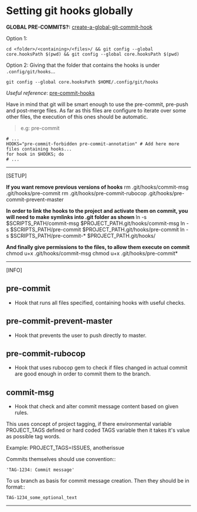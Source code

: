 # Setting git hooks globally

**GLOBAL PRE-COMMITS?:** [create-a-global-git-commit-hook](https://coderwall.com/p/jp7d5q/create-a-global-git-commit-hook)

Option 1:

    cd <folder>/<containing>/<files>/ && git config --global core.hooksPath $(pwd) && git config --global core.hooksPath $(pwd)

Option 2:
Giving that the folder that contains the hooks is under `.config/git/hooks`...

    git config --global core.hooksPath $HOME/.config/git/hooks

*Useful reference*: [pre-commit-hooks](https://coderwall.com/p/vt0lpg/pre-commit-hooks)

Have in mind that git will be smart enough to use the pre-commit, pre-push and post-merge files. As far as this files are configure to iterate over some other files, the execution of this ones should be automatic.

> e.g: pre-commit

    # ...
    HOOKS="pre-commit-forbidden pre-commit-annotation" # Add here more files containing hooks...
    for hook in $HOOKS; do
    # ...

---

[SETUP]

**If you want remove previous versions of hooks**
    rm .git/hooks/commit-msg .git/hooks/pre-commit
    rm .git/hooks/pre-commit-rubocop .git/hooks/pre-commit-prevent-master

**In order to link the hooks to the project and activate them on commit, you will need to make symlinks into .git folder as shown**
    ln -s $SCRIPTS_PATH/commit-msg $PROJECT_PATH.git/hooks/commit-msg
    ln -s $SCRIPTS_PATH/pre-commit $PROJECT_PATH.git/hooks/pre-commit
    ln -s $SCRIPTS_PATH/pre-commit-* $PROJECT_PATH.git/hooks/

**And finally give permissions to the files, to allow them execute on commit**
    chmod u+x .git/hooks/commit-msg
    chmod u+x .git/hooks/pre-commit*

---

[INFO]

## pre-commit

- Hook that runs all files specified, containing hooks with useful checks.

## pre-commit-prevent-master

- Hook that prevents the user to push directly to master.

## pre-commit-rubocop

- Hook that uses rubocop gem to check if files changed in actual commit are good enough in order to commit them to the branch.

## commit-msg

- Hook that check and alter commit message content based on given rules.

This uses concept of project tagging, if there environmental variable
PROJECT_TAGS defined or hard coded TAGS variable then it takes
it's value as possible tag words.

Example:
    PROJECT_TAGS=ISSUES, anotherissue

Commits themselves should use convention::

    'TAG-1234: Commit message'

To us branch as basis for commit message creation.
Then they should be in format::

    TAG-1234_some_optional_text

---
